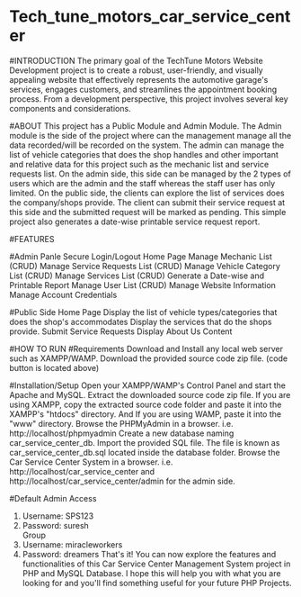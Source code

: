 # Tech_tune_motors_car_service_center
#INTRODUCTION
The primary goal of the TechTune Motors Website Development project is to create
a robust, user-friendly, and visually appealing website that effectively represents the
automotive garage's services, engages customers, and streamlines the appointment
booking process. From a development perspective, this project involves several key
components and considerations.

#ABOUT
This project has a Public Module and Admin Module. The Admin module is the side of the project where can the management manage all the data recorded/will be recorded on the system. The admin can manage the list of vehicle categories that does the shop handles and other important and relative data for this project such as the mechanic list and service requests list. On the admin side, this side can be managed by the 2 types of users which are the admin and the staff whereas the staff user has only limited. On the public side, the clients can explore the list of services does the company/shops provide. The client can submit their service request at this side and the submitted request will be marked as pending. This simple project also generates a date-wise printable service request report.

#FEATURES

#Admin Panle
Secure Login/Logout
Home Page
Manage Mechanic List (CRUD)
Manage Service Requests List (CRUD)
Manage Vehicle Category List (CRUD)
Manage Services List (CRUD)
Generate a Date-wise and Printable Report
Manage User List (CRUD)
Manage Website Information
Manage Account Credentials

#Public Side
Home Page
Display the list of vehicle types/categories that does the shop's accommodates
Display the services that do the shops provide.
Submit Service Requests
Display About Us Content

#HOW TO RUN
#Requirements
Download and Install any local web server such as XAMPP/WAMP.
Download the provided source code zip file. (code button is located above)

#Installation/Setup
Open your XAMPP/WAMP's Control Panel and start the Apache and MySQL.
Extract the downloaded source code zip file.
If you are using XAMPP, copy the extracted source code folder and paste it into the XAMPP's "htdocs" directory. And If you are using WAMP, paste it into the "www" directory.
Browse the PHPMyAdmin in a browser. i.e. http://localhost/phpmyadmin
Create a new database naming car_service_center_db.
Import the provided SQL file. The file is known as car_service_center_db.sql located inside the database folder.
Browse the Car Service Center System in a browser. i.e. http://localhost/car_service_center and http://localhost/car_service_center/admin for the admin side.

#Default Admin Access
   1. Username: SPS123
   2. Password: suresh  
Group
   1. Username: miracleworkers
   2. Password: dreamers
That's it! You can now explore the features and functionalities of this Car Service Center Management System project in PHP and MySQL Database. I hope this will help you with what you are looking for and you'll find something useful for your future PHP Projects.
